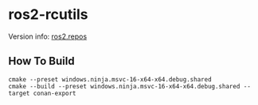 # ros2-rcutils

Version info: [ros2.repos](https://github.com/ros2/ros2/blob/iron-release/ros2.repos)

## How To Build
```
cmake --preset windows.ninja.msvc-16-x64-x64.debug.shared
cmake --build --preset windows.ninja.msvc-16-x64-x64.debug.shared --target conan-export
```

